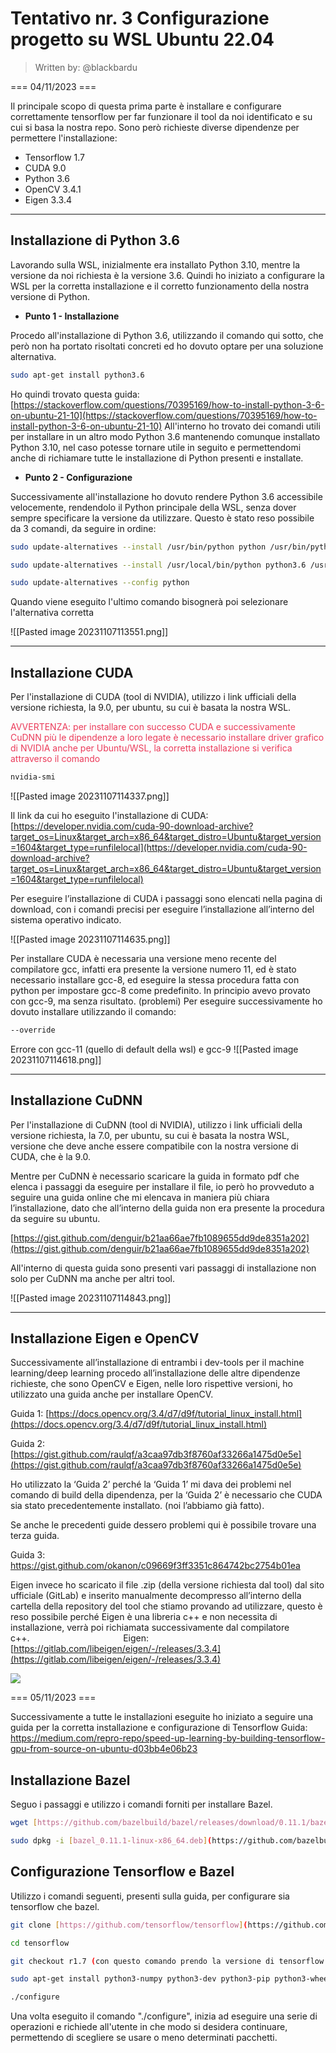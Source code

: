 # Tentativo nr. 3 Configurazione progetto su WSL Ubuntu 22.04
> Written by: @blackbardu

=== 04/11/2023 ===

Il principale scopo di questa prima parte è installare e configurare correttamente tensorflow per far funzionare il tool da noi identificato e su cui si basa la nostra repo.
Sono però richieste diverse dipendenze per permettere l'installazione:
- Tensorflow 1.7
- CUDA 9.0
- Python 3.6
- OpenCV 3.4.1
- Eigen 3.3.4

---

## Installazione di Python 3.6

Lavorando sulla WSL, inizialmente era installato Python 3.10, mentre la versione da noi richiesta è la versione 3.6. Quindi ho iniziato a configurare la WSL per la corretta installazione e il corretto funzionamento della nostra versione di Python.

- **Punto 1 - Installazione**

Procedo all'installazione di Python 3.6, utilizzando il comando qui sotto, che però non ha portato risoltati concreti ed ho dovuto optare per una soluzione alternativa.

```bash
sudo apt-get install python3.6
```

Ho quindi trovato questa guida:
[https://stackoverflow.com/questions/70395169/how-to-install-python-3-6-on-ubuntu-21-10](https://stackoverflow.com/questions/70395169/how-to-install-python-3-6-on-ubuntu-21-10) 
All'interno ho trovato dei comandi utili per installare in un altro modo Python 3.6 mantenendo comunque installato Python 3.10, nel caso potesse tornare utile in seguito e permettendomi anche di richiamare tutte le installazione di Python presenti e installate.

- **Punto 2 - Configurazione**

Successivamente all'installazione ho dovuto rendere Python 3.6 accessibile velocemente, rendendolo il Python principale della WSL, senza dover sempre specificare la versione da utilizzare. Questo è stato reso possibile da 3 comandi, da seguire in ordine:

```bash
sudo update-alternatives --install /usr/bin/python python /usr/bin/python3.10 1

sudo update-alternatives --install /usr/local/bin/python python3.6 /usr/local/bin/python3.6 2

sudo update-alternatives --config python
```

Quando viene eseguito l'ultimo comando bisognerà poi selezionare l'alternativa corretta

![[Pasted image 20231107113551.png]]

---

## Installazione CUDA

Per l'installazione di CUDA (tool di NVIDIA), utilizzo i link ufficiali della versione richiesta, la 9.0, per ubuntu, su cui è basata la nostra WSL.

<span style='color:#eb3b5a'>AVVERTENZA: per installare con successo CUDA e successivamente CuDNN più le dipendenze a loro legate è necessario installare driver grafico di NVIDIA anche per Ubuntu/WSL, la corretta installazione si verifica attraverso il comando</span>

```bash
nvidia-smi
```

![[Pasted image 20231107114337.png]]

Il link da cui ho eseguito l'installazione di CUDA: [https://developer.nvidia.com/cuda-90-download-archive?target_os=Linux&target_arch=x86_64&target_distro=Ubuntu&target_version=1604&target_type=runfilelocal](https://developer.nvidia.com/cuda-90-download-archive?target_os=Linux&target_arch=x86_64&target_distro=Ubuntu&target_version=1604&target_type=runfilelocal)

Per eseguire l’installazione di CUDA i passaggi sono elencati nella pagina di download, con i comandi precisi per eseguire l’installazione all’interno del sistema operativo indicato.

![[Pasted image 20231107114635.png]]

Per installare CUDA è necessaria una versione meno recente del compilatore gcc, infatti era presente la versione numero 11, ed è stato necessario installare gcc-8, ed eseguire la stessa procedura fatta con python per impostare gcc-8 come predefinito. In principio avevo provato con gcc-9, ma senza risultato. (problemi) Per eseguire successivamente ho dovuto installare utilizzando il comando:

```bash
--override
```

Errore con gcc-11 (quello di default della wsl) e gcc-9
![[Pasted image 20231107114618.png]]

---

## Installazione CuDNN

Per l'installazione di CuDNN (tool di NVIDIA), utilizzo i link ufficiali della versione richiesta, la 7.0, per ubuntu, su cui è basata la nostra WSL, versione che deve anche essere compatibile con la nostra versione di CUDA, che è la 9.0.

Mentre per CuDNN è necessario scaricare la guida in formato pdf che elenca i passaggi da eseguire per installare il file, io però ho provveduto a seguire una guida online che mi elencava in maniera più chiara l’installazione, dato che all’interno della guida non era presente la procedura da seguire su ubuntu.

[https://gist.github.com/denguir/b21aa66ae7fb1089655dd9de8351a202](https://gist.github.com/denguir/b21aa66ae7fb1089655dd9de8351a202)

All'interno di questa guida sono presenti vari passaggi di installazione non solo per CuDNN ma anche per altri tool.

![[Pasted image 20231107114843.png]]

---

## Installazione Eigen e OpenCV

Successivamente all’installazione di entrambi i dev-tools per il machine learning/deep learning procedo all’installazione delle altre dipendenze richieste, che sono OpenCV e Eigen, nelle loro rispettive versioni, ho utilizzato una guida anche per installare OpenCV.

Guida 1: [https://docs.opencv.org/3.4/d7/d9f/tutorial_linux_install.html](https://docs.opencv.org/3.4/d7/d9f/tutorial_linux_install.html)

Guida 2: [https://gist.github.com/raulqf/a3caa97db3f8760af33266a1475d0e5e](https://gist.github.com/raulqf/a3caa97db3f8760af33266a1475d0e5e)

Ho utilizzato la ‘Guida 2’ perché la ‘Guida 1’ mi dava dei problemi nel comando di build della dipendenza, per la ‘Guida 2’ è necessario che CUDA sia stato precedentemente installato. (noi l’abbiamo già fatto).

Se anche le precedenti guide dessero problemi qui è possibile trovare una terza guida.

Guida 3: https://gist.github.com/okanon/c09669f3ff3351c864742bc2754b01ea

Eigen invece ho scaricato il file .zip (della versione richiesta dal tool) dal sito ufficiale (GitLab) e inserito manualmente decompresso all’interno della cartella della repository del tool che stiamo provando ad utilizzare, questo è reso possibile perché Eigen è una libreria c++ e non necessita di installazione, verrà poi richiamata successivamente dal compilatore c++.                                      
Eigen: [https://gitlab.com/libeigen/eigen/-/releases/3.3.4](https://gitlab.com/libeigen/eigen/-/releases/3.3.4)

![](file:///C:/Users/bardu/AppData/Local/Temp/msohtmlclip1/01/clip_image002.png)

=== 05/11/2023 ===

Successivamente a tutte le installazioni eseguite ho iniziato a seguire una guida per la corretta installazione e configurazione di Tensorflow
Guida: https://medium.com/repro-repo/speed-up-learning-by-building-tensorflow-gpu-from-source-on-ubuntu-d03bb4e06b23

## Installazione Bazel

Seguo i passaggi e utilizzo i comandi forniti per installare Bazel.

```bash
wget [https://github.com/bazelbuild/bazel/releases/download/0.11.1/bazel_0.11.1-linux-x86_64.deb](https://github.com/bazelbuild/bazel/releases/download/0.11.1/bazel_0.11.1-linux-x86_64.deb)

sudo dpkg -i [bazel_0.11.1-linux-x86_64.deb](https://github.com/bazelbuild/bazel/releases/download/0.11.1/bazel_0.11.1-linux-x86_64.deb)
```

## Configurazione Tensorflow e Bazel

Utilizzo i comandi seguenti, presenti sulla guida, per configurare sia tensorflow che bazel.

```bash
git clone [https://github.com/tensorflow/tensorflow](https://github.com/tensorflow/tensorflow)

cd tensorflow

git checkout r1.7 (con questo comando prendo la versione di tensorflow a noi utile)

sudo apt-get install python3-numpy python3-dev python3-pip python3-wheel

./configure
```

Una volta eseguito il comando "./configure", inizia ad eseguire una serie di operazioni e richiede all'utente in che modo si desidera continuare, permettendo di scegliere se usare o meno determinati pacchetti.


